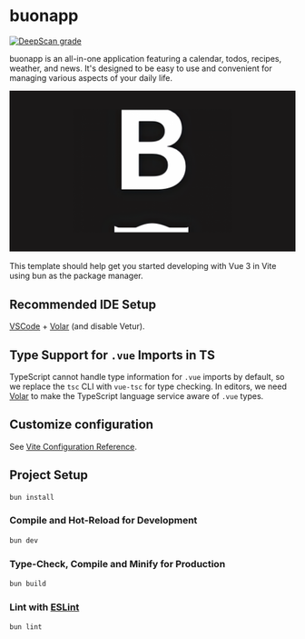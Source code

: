 # buonapp

[![DeepScan grade](https://deepscan.io/api/teams/21000/projects/27014/branches/863105/badge/grade.svg)](https://deepscan.io/dashboard#view=project&tid=21000&pid=27014&bid=863105)

buonapp is an all-in-one application featuring a calendar, todos, recipes, weather, and news. It's designed to be easy to use and convenient for managing various aspects of your daily life.

![Buonapp Banner](public/social-logo.png)

This template should help get you started developing with Vue 3 in Vite using bun as the package manager.

## Recommended IDE Setup

[VSCode](https://code.visualstudio.com/) + [Volar](https://marketplace.visualstudio.com/items?itemName=Vue.volar) (and disable Vetur).

## Type Support for `.vue` Imports in TS

TypeScript cannot handle type information for `.vue` imports by default, so we replace the `tsc` CLI with `vue-tsc` for type checking. In editors, we need [Volar](https://marketplace.visualstudio.com/items?itemName=Vue.volar) to make the TypeScript language service aware of `.vue` types.

## Customize configuration

See [Vite Configuration Reference](https://vitejs.dev/config/).

## Project Setup

```sh
bun install
```

### Compile and Hot-Reload for Development

```sh
bun dev
```

### Type-Check, Compile and Minify for Production

```sh
bun build
```

### Lint with [ESLint](https://eslint.org/)

```sh
bun lint
```
